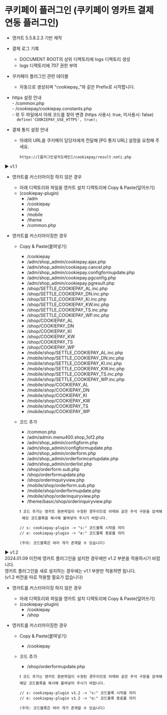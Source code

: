 # 쿠키페이 플러그인 (쿠키페이 영카트 결제 연동 플러그인)

- 영카트 5.5.8.2.3 기반 제작 

- 결제 로그 기록  
    - DOCUMENT ROOT의 상위 디렉토리에 logs 디렉토리 생성  
    - logs 디렉토리에 707 권한 부여  

- 쿠키페이 플러그인 관련 테이블  
    - 자동으로 생성되며 "cookiepay_"와 같은 Prefix로 시작합니다.  

- https 설정 안내  
      - /common.php  
      - /cookiepay/cookiepay.constants.php  
      - 위 두 파일에서 아래 코드를 찾아 변경 (https 사용시: true, 미사용시: false)  
      ```  
      define('COOKIEPAY_USE_HTTPS', true);
      ```  
  
- 결제 통지 설정 안내 
    - 아래의 URL을 쿠키페이 담당자에게 전달해 [PG 통지 URL] 설정을 요청해 주세요.    
      ```  
      https://[플러그인설치도메인]/cookiepay/result.noti.php  
      ```  

▶ v1.1
- 영카트를 커스터마이징 하지 않은 경우  
    - 아래 디렉토리와 파일을 영카트 설치 디렉토리에 Copy & Paste(덮어쓰기) 
    - (cookiepay-plugin)  
        - /adm  
        - /cookiepay  
        - /shop  
        - /mobile  
        - /theme  
        - /common.php  

- 영카트를 커스터마이징한 경우  
    - Copy & Paste(붙여넣기)  
        - /cookiepay  
        - /adm/shop_admin/cookiepay.ajax.php  
        - /adm/shop_admin/cookiepay.cancel.php  
        - /adm/shop_admin/cookiepay.configformupdate.php  
        - /adm/shop_admin/cookiepay.pgconfig.php  
        - /adm/shop_admin/cookiepay.pgresult.php  
        - /shop/SETTLE_COOKIEPAY_AL.inc.php  
        - /shop/SETTLE_COOKIEPAY_DN.inc.php  
        - /shop/SETTLE_COOKIEPAY_KI.inc.php  
        - /shop/SETTLE_COOKIEPAY_KW.inc.php  
        - /shop/SETTLE_COOKIEPAY_TS.inc.php  
        - /shop/SETTLE_COOKIEPAY_WP.inc.php  
        - /shop/COOKIEPAY_AL  
        - /shop/COOKIEPAY_DN  
        - /shop/COOKIEPAY_KI  
        - /shop/COOKIEPAY_KW  
        - /shop/COOKIEPAY_TS  
        - /shop/COOKIEPAY_WP  
        - /mobile/shop/SETTLE_COOKIEPAY_AL.inc.php  
        - /mobile/shop/SETTLE_COOKIEPAY_DN.inc.php  
        - /mobile/shop/SETTLE_COOKIEPAY_KI.inc.php  
        - /mobile/shop/SETTLE_COOKIEPAY_KW.inc.php  
        - /mobile/shop/SETTLE_COOKIEPAY_TS.inc.php  
        - /mobile/shop/SETTLE_COOKIEPAY_WP.inc.php  
        - /mobile/shop/COOKIEPAY_AL  
        - /mobile/shop/COOKIEPAY_DN  
        - /mobile/shop/COOKIEPAY_KI  
        - /mobile/shop/COOKIEPAY_KW  
        - /mobile/shop/COOKIEPAY_TS  
        - /mobile/shop/COOKIEPAY_WP  
        
    - 코드 추가  
        - /common.php  
        - /adm/admin.menu400.shop_1of2.php  
        - /adm/shop_admin/configform.php  
        - /adm/shop_admin/configformupdate.php  
        - /adm/shop_admin/orderform.php  
        - /adm/shop_admin/orderformcartupdate.php  
        - /adm/shop_admin/orderlist.php  
        - /shop/orderform.sub.php  
        - /shop/orderformupdate.php  
        - /shop/orderinquiryview.php  
        - /mobile/shop/orderform.sub.php  
        - /mobile/shop/orderformupdate.php  
        - /mobile/shop/orderinquiryview.php  
        - /theme/basic/shop/orderinquiryview.php  
        ```  
        ❗ 코드 추가는 영카트 원본파일이 수정된 경우이므로 아래와 같은 주석 구문을 검색해  
         해당 코드블록을 복사해 붙여넣어 주시기 바랍니다.

        // s: cookiepay-plugin -> "s:" 코드블록 시작을 의미
        // e: cookiepay-plugin -> "e:" 코드블록 종료를 의미

        (주의: 코드블록은 여러 개가 존재할 수 있습니다)
        ```  


▶ v1.2<br>
2024.01.09 이전에 영카트 플러그인을 설치한 경우에만 v1.2 부분을 적용하시기 바랍니다.<br>
영카트 플러그인을 새로 설치하는 경우에는 v1.1 부분만 적용하면 됩니다.<br>
(v1.2 버전을 따로 적용할 필요가 없습니다)<br>

- 영카트를 커스터마이징 하지 않은 경우  
    - 아래 디렉토리와 파일을 영카트 설치 디렉토리에 Copy & Paste(덮어쓰기) 
    - (cookiepay-plugin)  
        - /cookiepay  
        - /shop  

- 영카트를 커스터마이징한 경우  
    - Copy & Paste(붙여넣기)  
        - /cookiepay  
       
    - 코드 추가  
        - /shop/orderformupdate.php  
        ```  
        ❗ 코드 추가는 영카트 원본파일이 수정된 경우이므로 아래와 같은 주석 구문을 검색해 해당 코드블록을 복사해 붙여넣어 주시기 바랍니다.

        // s: cookiepay-plugin v1.2 -> "s:" 코드블록 시작을 의미
        // e: cookiepay-plugin v1.2 -> "e:" 코드블록 종료를 의미

        (주의: 코드블록은 여러 개가 존재할 수 있습니다)
        ```  
